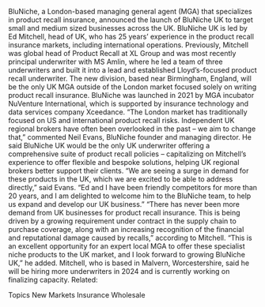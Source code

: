 BluNiche, a London-based managing general agent (MGA) that specializes in product recall insurance, announced the launch of BluNiche UK to target small and medium sized businesses across the UK.
BluNiche UK is led by Ed Mitchell, head of UK, who has 25 years’ experience in the product recall insurance markets, including international operations. Previously, Mitchell was global head of Product Recall at XL Group and was most recently principal underwriter with MS Amlin, where he led a team of three underwriters and built it into a lead and established Lloyd’s-focused product recall underwriter.
The new division, based near Birmingham, England, will be the only UK MGA outside of the London market focused solely on writing product recall insurance.
BluNiche was launched in 2021 by MGA incubator NuVenture International, which is supported by insurance technology and data services company Xceedance.
“The London market has traditionally focused on US and international product recall risks. Independent UK regional brokers have often been overlooked in the past – we aim to change that,” commented Neil Evans, BluNiche founder and managing director.
He said BluNiche UK would be the only UK underwriter offering a comprehensive suite of product recall policies – capitalizing on Mitchell’s experience to offer flexible and bespoke solutions, helping UK regional brokers better support their clients.
“We are seeing a surge in demand for these products in the UK, which we are excited to be able to address directly,” said Evans. “Ed and I have been friendly competitors for more than 20 years, and I am delighted to welcome him to the BluNiche team, to help us expand and develop our UK business.”
“There has never been more demand from UK businesses for product recall insurance. This is being driven by a growing requirement under contract in the supply chain to purchase coverage, along with an increasing recognition of the financial and reputational damage caused by recalls,” according to Mitchell.
“This is an excellent opportunity for an expert local MGA to offer these specialist niche products to the UK market, and I look forward to growing BluNiche UK,” he added.
Mitchell, who is based in Malvern, Worcestershire, said he will be hiring more underwriters in 2024 and is currently working on finalizing capacity.
Related:

Topics
New Markets
Insurance Wholesale
